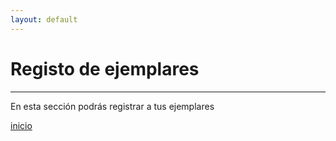 ```yaml
---
layout: default
---
```


# Registo de ejemplares
***
En esta sección podrás registrar a tus ejemplares

[inicio](./)
